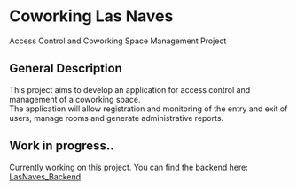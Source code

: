# Coworking Las Naves

Access Control and Coworking Space Management Project

## General Description

This project aims to develop an application for access control and management of a coworking space. </br>
The application will allow registration and monitoring of the entry and exit of users, manage rooms and generate administrative reports.

## Work in progress..

Currently working on this project. You can find the backend here: [LasNaves_Backend](https://github.com/MandySpaan/LasNaves_Backend)
